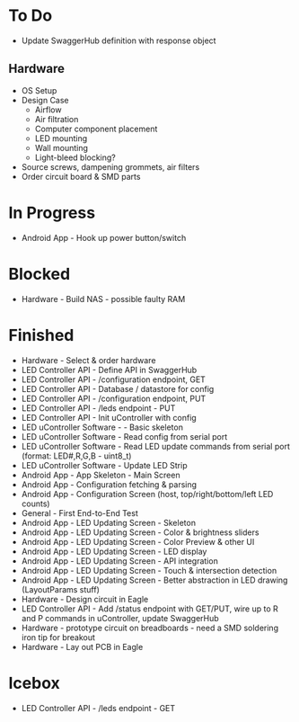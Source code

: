 # To Do
- Update SwaggerHub definition with response object

## Hardware
- OS Setup
- Design Case
  - Airflow
  - Air filtration
  - Computer component placement
  - LED mounting
  - Wall mounting
  - Light-bleed blocking?
- Source screws, dampening grommets, air filters
- Order circuit board & SMD parts

# In Progress
- Android App - Hook up power button/switch

# Blocked
- Hardware - Build NAS - possible faulty RAM

# Finished
- Hardware - Select & order hardware
- LED Controller API - Define API in SwaggerHub
- LED Controller API - /configuration endpoint, GET
- LED Controller API - Database / datastore for config
- LED Controller API - /configuration endpoint, PUT
- LED Controller API - /leds endpoint - PUT
- LED Controller API - Init uController with config
- LED uController Software - - Basic skeleton
- LED uController Software - Read config from serial port
- LED uController Software - Read LED update commands from serial port (format: LED#,R,G,B - uint8_t)
- LED uController Software - Update LED Strip
- Android App - App Skeleton - Main Screen
- Android App - Configuration fetching & parsing
- Android App - Configuration Screen (host, top/right/bottom/left LED counts)
- General - First End-to-End Test
- Android App - LED Updating Screen - Skeleton
- Android App - LED Updating Screen - Color & brightness sliders
- Android App - LED Updating Screen - Color Preview & other UI
- Android App - LED Updating Screen - LED display
- Android App - LED Updating Screen - API integration
- Android App - LED Updating Screen - Touch & intersection detection
- Android App - LED Updating Screen - Better abstraction in LED drawing (LayoutParams stuff)
- Hardware - Design circuit in Eagle
- LED Controller API - Add /status endpoint with GET/PUT, wire up to R and P commands in uController, update SwaggerHub
- Hardware - prototype circuit on breadboards - need a SMD soldering iron tip for breakout
- Hardware - Lay out PCB in Eagle

# Icebox

- LED Controller API - /leds endpoint - GET
